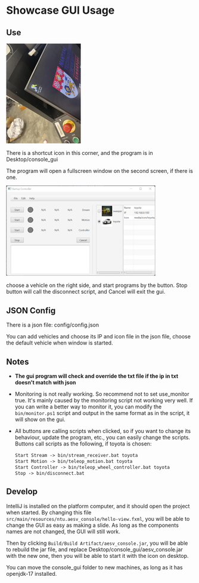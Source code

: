 # Showcase GUI Usage

## Use

<img src="media/desktop.jpg" alt="icon" width="200"/>

There is a shortcut icon in this corner, and the program 
is in Desktop/console_gui

The program will open a fullscreen window on the second 
screen, if there is one.

<img src="media/interface.png" alt="interface" width="400"/>

choose a vehicle on the right side, and start programs 
by the button. Stop button will call the disconnect 
script, and Cancel will exit the gui.

## JSON Config

There is a json file: config/config.json

You can add vehicles and choose its IP and icon file in 
the json file, choose the default vehicle when window 
is started. 

## Notes

- **The gui program will check and override the txt file if the ip in txt doesn't match with json**

- Monitoring is not really working. So recommend not to 
set use_monitor true. It's mainly caused by the 
monitoring script not working very well. If you can 
write a better way to monitor it, you can modify the 
`bin/monitor.ps1` script and output in the same format 
as in the script, it will show on the gui.

- All buttons are calling scripts when clicked, so if you 
want to change its behaviour, update the program, etc., 
you can easily change the scripts. Buttons call scripts 
as the following, if toyota is chosen:

    ```
    Start Stream -> bin/stream_receiver.bat toyota
    Start Motion -> bin/teleop_motion.bat toyota
    Start Controller -> bin/teleop_wheel_controller.bat toyota
    Stop -> bin/disconnect.bat
    ```

## Develop

IntelliJ is installed on the platform computer, and it 
should open the project when started. By changing this 
file `src/main/resources/ntu.aesv_console/hello-view.fxml`,
you will be able to change the GUI as easy as making a slide.
As long as the components names are not changed, the GUI will still work.

Then by clicking `Build/Build Artifact/aesv_console.jar`, 
you will be able to rebuild the jar file, and replace 
Desktop/console_gui/aesv_console.jar with the new one, 
then you will be able to start it with the icon on desktop.

You can move the console_gui folder to new machines, as 
long as it has openjdk-17 installed.